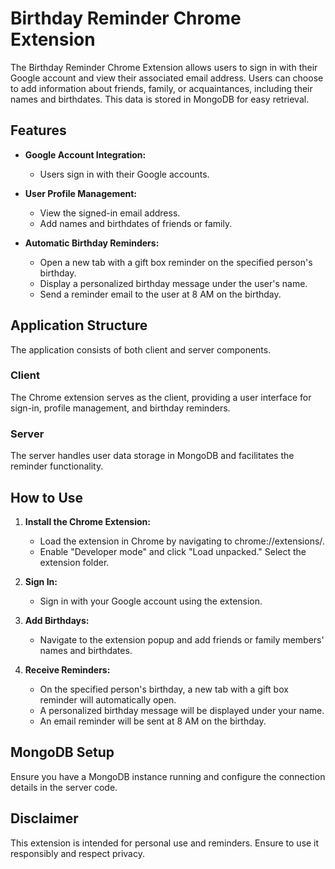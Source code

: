 # Birthday Reminder Chrome Extension

The Birthday Reminder Chrome Extension allows users to sign in with their Google account and view their associated email address. Users can choose to add information about friends, family, or acquaintances, including their names and birthdates. This data is stored in MongoDB for easy retrieval.

## Features

- **Google Account Integration:**
  - Users sign in with their Google accounts.

- **User Profile Management:**
  - View the signed-in email address.
  - Add names and birthdates of friends or family.

- **Automatic Birthday Reminders:**
  - Open a new tab with a gift box reminder on the specified person's birthday.
  - Display a personalized birthday message under the user's name.
  - Send a reminder email to the user at 8 AM on the birthday.

## Application Structure

The application consists of both client and server components.

### Client

The Chrome extension serves as the client, providing a user interface for sign-in, profile management, and birthday reminders.

### Server

The server handles user data storage in MongoDB and facilitates the reminder functionality.

## How to Use

1. **Install the Chrome Extension:**
   - Load the extension in Chrome by navigating to chrome://extensions/.
   - Enable "Developer mode" and click "Load unpacked." Select the extension folder.

2. **Sign In:**
   - Sign in with your Google account using the extension.

3. **Add Birthdays:**
   - Navigate to the extension popup and add friends or family members' names and birthdates.

4. **Receive Reminders:**
   - On the specified person's birthday, a new tab with a gift box reminder will automatically open.
   - A personalized birthday message will be displayed under your name.
   - An email reminder will be sent at 8 AM on the birthday.

## MongoDB Setup

Ensure you have a MongoDB instance running and configure the connection details in the server code.

## Disclaimer

This extension is intended for personal use and reminders. Ensure to use it responsibly and respect privacy.



